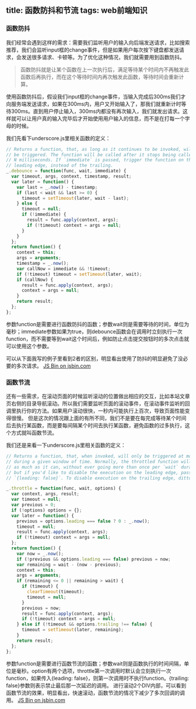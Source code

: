 title: 函数防抖和节流
tags: web前端知识
---

### 函数防抖
我们经常会遇到这样的需求：需要我们监听用户的输入向后端发送请求，比如搜索推荐，我们会监听input框的change事件，但是如果用户每次按下键盘都发送请求，会发送很多请求、卡顿等。为了优化这种情况，我们就需要用到函数防抖。

>函数防抖就是让某个函数在上一次执行后，满足等待某个时间内不再触发此函数后再执行，而在这个等待时间内再次触发此函数，等待时间会重新计算。

使用函数防抖后，假设我们input框的change事件，当输入完成后300ms我们才向服务端发送请求，如果在300ms内，用户又开始输入了，那我们就重新计时等待300ms。直到用户停止输入，300ms内都没有再次输入，我们就发出请求。这样就可以让用户真的输入完毕后才开始使用用户输入的信息，而不是在打每一个字母的时候。

我们先看下underscore.js里相关函数的定义：

```javascript
// Returns a function, that, as long as it continues to be invoked, will not
// be triggered. The function will be called after it stops being called for
// N milliseconds. If `immediate` is passed, trigger the function on the
// leading edge, instead of the trailing.
_.debounce = function(func, wait, immediate) {
  var timeout, args, context, timestamp, result;
  var later = function() {
    var last = _.now() - timestamp;
    if (last < wait && last >= 0) {
      timeout = setTimeout(later, wait - last);
    } else {
      timeout = null;
      if (!immediate) {
        result = func.apply(context, args);
        if (!timeout) context = args = null;
      }
    }
  };
  return function() {
    context = this;
    args = arguments;
    timestamp = _.now();
    var callNow = immediate && !timeout;
    if (!timeout) timeout = setTimeout(later, wait);
    if (callNow) {
      result = func.apply(context, args);
      context = args = null;
    }
    return result;
  };
};
```
参数function是需要进行函数防抖的函数；参数wait则是需要等待的时间，单位为毫秒；immediate参数如果为true，则debounce函数会在调用时立刻执行一次function，而不需要等到wait这个时间后，例如防止点击提交按钮时的多次点击就可以使用这个参数。

可以从下面我写的例子里看到2者的区别，明显看出使用了防抖的明显避免了没必要的多次请求。
<a class="jsbin-embed" href="http://jsbin.com/fuxowejolo/1/embed?js,output">JS Bin on jsbin.com</a><script src="http://static.jsbin.com/js/embed.min.js?3.41.6"></script>

### 函数节流
还有一些需求，在滚动页面的时候监听滚动的位置做出相应的交互，比如本站文章页右侧的目录导航滚动。所以我们需要监听页面的滚动事件，在滚动事件监听的回调里执行你的方法。如果用户滚动很快，一秒内可能执行上百次，导致页面性能变得很慢。
但是这次的情况跟上面的有所不同，我们不是要在每完成等待某个时间后去执行某函数，而是要每间隔某个时间去执行某函数，避免函数的过多执行，这个方式就叫函数节流。

我们还是来看一下underscore.js里相关函数的定义：

```javascript
// Returns a function, that, when invoked, will only be triggered at most once
// during a given window of time. Normally, the throttled function will run
// as much as it can, without ever going more than once per `wait` duration;
// but if you'd like to disable the execution on the leading edge, pass
// `{leading: false}`. To disable execution on the trailing edge, ditto.

_.throttle = function(func, wait, options) {
  var context, args, result;
  var timeout = null;
  var previous = 0;
  if (!options) options = {};
  var later = function() {
    previous = options.leading === false ? 0 : _.now();
    timeout = null;
    result = func.apply(context, args);
    if (!timeout) context = args = null;
  };
  return function() {
    var now = _.now();
    if (!previous && options.leading === false) previous = now;
    var remaining = wait - (now - previous);
    context = this;
    args = arguments;
    if (remaining <= 0 || remaining > wait) {
      if (timeout) {
        clearTimeout(timeout);
        timeout = null;
      }
      previous = now;
      result = func.apply(context, args);
      if (!timeout) context = args = null;
    } else if (!timeout && options.trailing !== false) {
      timeout = setTimeout(later, remaining);
    }
    return result;
  };
};
```
参数function是需要进行函数节流的函数；参数wait则是函数执行的时间间隔，单位是毫秒。option有两个选项，throttle第一次调用时默认会立刻执行一次function，如果传入{leading: false}，则第一次调用时不执行function。{trailing: false}参数则表示禁止最后那一次延迟的调用。
进行滚动2个DIV内部，可以看到函数节流的效果，明显看出，快速滚动，函数节流的情况下减少了多次回调的调用。
<a class="jsbin-embed" href="http://jsbin.com/havuximowu/1/embed?js,output">JS Bin on jsbin.com</a><script src="http://static.jsbin.com/js/embed.min.js?3.41.6"></script>

